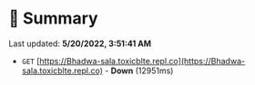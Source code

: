 # 📖 Summary
Last updated: **5/20/2022, 3:51:41 AM**

- `GET` [https://Bhadwa-sala.toxicblte.repl.co](https://Bhadwa-sala.toxicblte.repl.co) - **Down** (12951ms)
